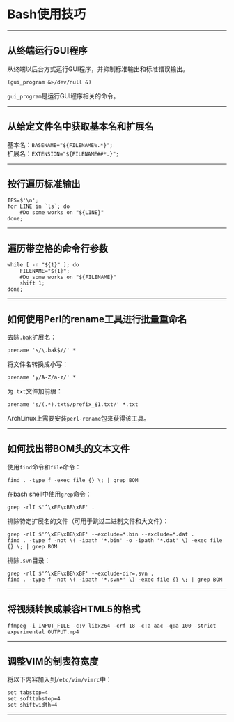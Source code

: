 Bash使用技巧
============

---

从终端运行GUI程序
-----------------

从终端以后台方式运行GUI程序，并抑制标准输出和标准错误输出。

	(gui_program &>/dev/null &)

`gui_program`是运行GUI程序相关的命令。

---

从给定文件名中获取基本名和扩展名
--------------------------------

基本名：`BASENAME="${FILENAME%.*}";`  
扩展名：`EXTENSION="${FILENAME##*.}";`

---

按行遍历标准输出
----------------

	IFS=$'\n';
	for LINE in `ls`; do
		#Do some works on "${LINE}"
	done;

---

遍历带空格的命令行参数
----------------------

	while [ -n "${1}" ]; do
		FILENAME="${1}";
		#Do some works on "${FILENAME}"
		shift 1;
	done;

---

如何使用Perl的rename工具进行批量重命名
--------------------------------------

去除`.bak`扩展名：

	prename 's/\.bak$//' *

将文件名转换成小写：

	prename 'y/A-Z/a-z/' *

为`.txt`文件加前缀：

	prename 's/(.*).txt$/prefix_$1.txt/' *.txt

ArchLinux上需要安装`perl-rename`包来获得该工具。

---

如何找出带BOM头的文本文件
-------------------------

使用`find`命令和`file`命令：

	find . -type f -exec file {} \; | grep BOM

在bash shell中使用`grep`命令：

	grep -rlI $'^\xEF\xBB\xBF' .
	
排除特定扩展名的文件（可用于跳过二进制文件和大文件）：

	grep -rlI $'^\xEF\xBB\xBF' --exclude=*.bin --exclude=*.dat .
	find . -type f -not \( -ipath '*.bin' -o -ipath '*.dat' \) -exec file {} \; | grep BOM
	
排除`.svn`目录：

	grep -rlI $'^\xEF\xBB\xBF' --exclude-dir=.svn .
	find . -type f -not \( -ipath '*.svn*' \) -exec file {} \; | grep BOM

---

将视频转换成兼容HTML5的格式
---------------------------

	ffmpeg -i INPUT_FILE -c:v libx264 -crf 18 -c:a aac -q:a 100 -strict experimental OUTPUT.mp4

---

调整VIM的制表符宽度
-------------------

将以下内容加入到`/etc/vim/vimrc`中：

	set tabstop=4
	set softtabstop=4
	set shiftwidth=4

---


